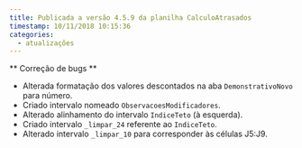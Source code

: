 ```yaml
---
title: Publicada a versão 4.5.9 da planilha CalculoAtrasados
timestamp: 10/11/2018 10:15:36
categories:
  - atualizações
---
```


** Correção de bugs **
+ Alterada formatação dos valores descontados na aba `DemonstrativoNovo` para número.
+ Criado intervalo nomeado `ObservacoesModificadores`.
+ Alterado alinhamento do intervalo `IndiceTeto` (à esquerda).
+ Criado intervalo `_limpar_24` referente ao `IndiceTeto`.
+ Alterado intervalo `_limpar_10` para corresponder às células J5:J9.